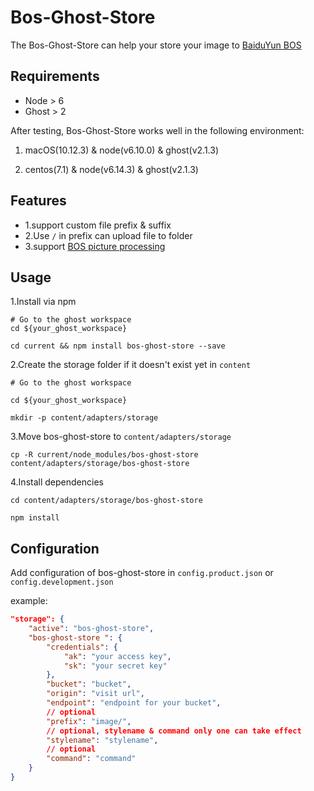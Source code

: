 # Bos-Ghost-Store

The Bos-Ghost-Store can help your store your image to [BaiduYun BOS](https://cloud.baidu.com/product/bos.html)

## Requirements

* Node > 6
* Ghost > 2

After testing, Bos-Ghost-Store works well in the following environment:

1. macOS(10.12.3) & node(v6.10.0) & ghost(v2.1.3) 

2. centos(7.1) & node(v6.14.3) & ghost(v2.1.3)

## Features
* 1.support custom file prefix & suffix
* 2.Use `/` in prefix can upload file to folder
* 3.support [BOS picture processing](https://cloud.baidu.com/doc/BOS/DevRef.html#.E4.BD.BF.E7.94.A8.E6.96.B9.E5.BC.8F) 

## Usage

1.Install via npm

```shell
# Go to the ghost workspace
cd ${your_ghost_workspace}

cd current && npm install bos-ghost-store --save

```

2.Create the storage folder if it doesn't exist yet in `content`

```shell
# Go to the ghost workspace

cd ${your_ghost_workspace}

mkdir -p content/adapters/storage

```
3.Move bos-ghost-store to `content/adapters/storage`


```shell
cp -R current/node_modules/bos-ghost-store content/adapters/storage/bos-ghost-store

```
4.Install dependencies

```shell
cd content/adapters/storage/bos-ghost-store

npm install

```


## Configuration

Add configuration of bos-ghost-store in `config.product.json` or `config.development.json`


example:

```json
"storage": {
    "active": "bos-ghost-store",
    "bos-ghost-store ": {
        "credentials": {
            "ak": "your access key",
            "sk": "your secret key" 
        },
        "bucket": "bucket",
        "origin": "visit url",
        "endpoint": "endpoint for your bucket",
        // optional
        "prefix": "image/",
        // optional, stylename & command only one can take effect
        "stylename": "stylename",
        // optional
        "command": "command"
    }
}
```
